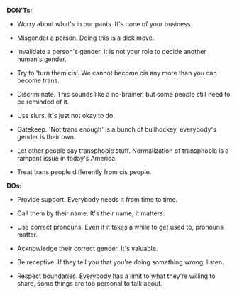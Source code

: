 **DON'Ts:**

+ Worry about what's in our pants. It's none of your business.

+ Misgender a person. Doing this is a dick move.

+ Invalidate a person's gender. It is not your role to decide another human's gender.
 
+ Try to 'turn them cis'. We cannot become cis any more than you can become trans.
 
+ Discriminate. This sounds like a no-brainer, but some people still need to be reminded of it.
 
+ Use slurs. It's just not okay to do.
 
+ Gatekeep. 'Not trans enough' is a bunch of bullhockey, everybody's gender is their own.
 
+ Let other people say transphobic stuff. Normalization of transphobia is a rampant issue in today's America.
 
+ Treat trans people differently from cis people. 

**DOs:**

+ Provide support. Everybody needs it from time to time.

+ Call them by their name. It's their name, it matters.

+ Use correct pronouns. Even if it takes a while to get used to, pronouns matter.

+ Acknowledge their correct gender. It's valuable.

+ Be receptive. If they tell you that you're doing something wrong, listen.

+ Respect boundaries. Everybody has a limit to what they're willing to share, some things are too personal to talk about.
